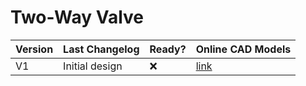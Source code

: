 # Two-Way Valve

| Version | Last Changelog | Ready? | Online CAD Models |
| ------- | -------------- | ------ | ----------------- |
| V1 | Initial design | ❌ | [link](https://a360.co/2QNO9q8)
